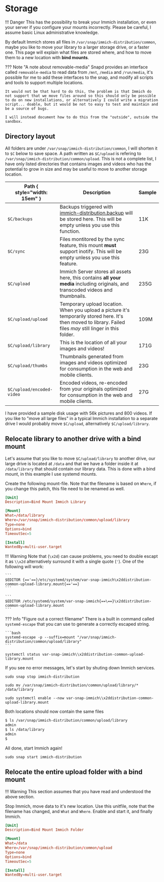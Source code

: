 # Storage

!!! Danger
    This has the possibility to break your Immich installation, or even your server if you configure your mounts incorrectly. Please be careful, I assume basic Linux administrative knowledge.

By default Immich stores all files in `/var/snap/immich-distribution/common`, maybe you like to move your library to a larger storage drive, or a faster one. This page will explain what files are stored where, and how to move them to a new location with **bind mounts**.

??? Note "A note about removable-media"
    Snapd provides an interface called `removable-media` to read data from `/mnt`, `/media` and `/run/media`, it's possible for me to add these interfaces to the snap, and modify all scripts and tools to support multiple locations.
    
    It would not be that hard to do this, the problem is that Immich do not support that we move files around so this should only be possible to do on new installations, or alternatively I could write a migration script... doable, but it would be not to easy to test and maintain and be a source of bugs.

    I will instead document how to do this from the "outside", outside the sandbox.

## Directory layout

All folders are under `/var/snap/immich-distribution/common`, I will shorten it to `$C` below to save space. A path written as `$C/upload` is refering to `/var/snap/immich-distribution/common/upload`. This is not a complete list, I have only listed directories that contains images and videos who has the potential to grow in size and may be useful to move to another storage location.

| Path { style="width: 15em" } | Description | Sample |
| ---------------------------- | ----------- | ---- |
| `$C/backups` | Backups triggered with [immich-distribution.backup](/configuration/backup-restore) will be stored here. This will be empty unless you use this function. | 11K |
| `$C/sync` | Files montitored by the sync feature, this mount **must** support inotify. This will be empty unless you use this feature. | 23G |
| `$C/upload` | Immich Server stores all assets here, this contains **all your media** including originals, and transcoded videos and thumbnails. | 235G |
| `$C/upload/upload` | Temporary upload location. When you upload a picture it's temporarily stored here. It's then moved to library. Failed files _may_ still linger in this folder. | 109M |
| `$C/upload/library` | This is the location of all your images and videos! | 171G |
| `$C/upload/thumbs` | Thumbnails generated from images and videos optimized for consumption in the web and mobile clients. | 23G |
| `$C/upload/encoded-video` | Encoded videos, re-encoded from your originals optimized for consumption in the web and mobile clients. | 27G |

I have provided a sample disk usage with 56k pictures and 800 videos. If you like to "move all large files" in a typical Immich installation to a separate drive I would probably move `$C/upload`, alternatively `$C/upload/library`.

## Relocate library to another drive with a bind mount

Let's assume that you like to move `$C/upload/library` to another drive, our large drive is located at `/data` and that we have a folder inside it at `/data/library` that should contain our library data. This is done with a bind mount, in this example I use systemd mounts.

Create the following mount-file. Note that the filename is based on `Where`, if you change this patch, this file need to be renamed as well.

```toml title="/etc/systemd/system/var-snap-immich\x2ddistribution-common-upload-library.mount" 
[Unit]
Description=Bind Mount Immich Library

[Mount]
What=/data/library
Where=/var/snap/immich-distribution/common/upload/library
Type=none
Options=bind
TimeoutSec=5

[Install]
WantedBy=multi-user.target
```

!!! Warning
    Note that (`\x2d`) can cause problems, you need to double escapt it as `\\x2d` alternatively surround it with a single quote (`'`). One of the following will work:

    ```
    $EDITOR {=='==}/etc/systemd/system/var-snap-immich\x2ddistribution-common-upload-library.mount{=='==}
    ```

    ```
    $EDITOR /etc/systemd/system/var-snap-immich{==\==}\x2ddistribution-common-upload-library.mount
    ```

??? Info "Figure out a correct filename"
    There is a built in command called `systemd-escape` that you can use to generate a correctly escaped string.

    ```bash
    systemd-escape -p --suffix=mount "/var/snap/immich-distribution/common/upload/library"
    ```

``` title="Make sure that the file is valid"
systemctl status var-snap-immich\\x2ddistribution-common-upload-library.mount
```

If you see no error messages, let's start by shuting down Immich services.

```shell title="Stop all Immich services"
sudo snap stop immich-distribution
```

```shell title="Move the data to it's new location"
sudo mv /var/snap/immich-distribution/common/upload/library/* /data/library
```

``` title="Enable and start the mount"
sudo systemctl enable --now var-snap-immich\\x2ddistribution-common-upload-library.mount
```

Both locations should now contain the same files

```bash
$ ls /var/snap/immich-distribution/common/upload/library
admin
$ ls /data/library
admin
$ 
```

All done, start Immich again!

```shell title="Start all Immich services"
sudo snap start immich-distribution
```

## Relocate the entire upload folder with a bind mount

!!! Warning
    This section assumes that you have read and understood the above section.

Stop Immich, move data to it's new location. Use this unitfile, note that the filename has changed, and `What` and `Where`. Enable and start it, and finally Immich.

```toml title="/etc/systemd/system/var-snap-immich\x2ddistribution-common-upload.mount" 
[Unit]
Description=Bind Mount Immich Folder

[Mount]
What=/data
Where=/var/snap/immich-distribution/common/upload
Type=none
Options=bind
TimeoutSec=5

[Install]
WantedBy=multi-user.target
```
